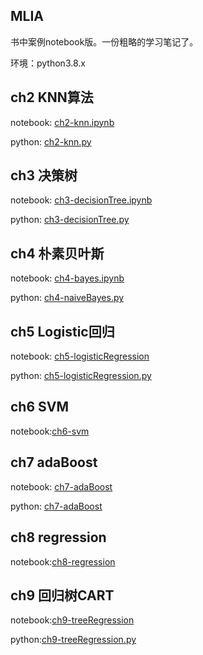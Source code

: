 ##  MLIA

书中案例notebook版。一份粗略的学习笔记了。

环境：python3.8.x

## ch2 KNN算法

notebook: [ch2-knn.ipynb](./ch02/ch2-knn.ipynb)

python: [ch2-knn.py](./ch02/ch2-knn.py)

## ch3 决策树

notebook: [ch3-decisionTree.ipynb](./ch03/ch3-decisionTree.ipynb)

python: [ch3-decisionTree.py](./ch03/ch3-decisionTree.py)

## ch4 朴素贝叶斯

notebook: [ch4-bayes.ipynb](./ch04/ch4-bayes.ipynb)

python: [ch4-naiveBayes.py](./ch04/ch4-naiveBayes.py)

## ch5 Logistic回归

notebook: [ch5-logisticRegression](./ch05/ch5-logisticRegression.ipynb)

python: [ch5-logisticRegression.py](./ch05/ch5-logisticRegression.py)

## ch6 SVM

notebook:[ch6-svm](./ch06/ch6-svm.ipynb)



## ch7 adaBoost

notebook: [ch7-adaBoost](./ch07/ch7-adaBoost.ipynb)

python: [ch7-adaBoost](./ch07/ch7-adaBoost.py)

## ch8 regression

notebook:[ch8-regression](./ch08/ch8-regression.ipynb)

## ch9 回归树CART

notebook:[ch9-treeRegression](./ch09/ch9-treeRegression.ipynb)

python:[ch9-treeRegression.py](./ch09/ch9-treeRegression.py)



